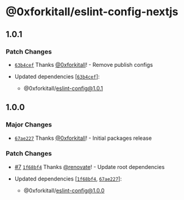 # @0xforkitall/eslint-config-nextjs

## 1.0.1

### Patch Changes

-   [`63b4cef`](https://github.com/0xforkitall/dev-config/commit/63b4cef0418f7876f795401673cf9ac4a018e710) Thanks [@0xforkitall](https://github.com/0xforkitall)! - Remove publish configs

-   Updated dependencies [[`63b4cef`](https://github.com/0xforkitall/dev-config/commit/63b4cef0418f7876f795401673cf9ac4a018e710)]:
    -   @0xforkitall/eslint-config@1.0.1

## 1.0.0

### Major Changes

-   [`67ae227`](https://github.com/0xforkitall/dev-config/commit/67ae227298b12a3b2609ddf466419cb9ece43a02) Thanks [@0xforkitall](https://github.com/0xforkitall)! - Initial packages release

### Patch Changes

-   [#7](https://github.com/0xforkitall/dev-config/pull/7) [`1f68bf4`](https://github.com/0xforkitall/dev-config/commit/1f68bf466b7aa031b2f19145cac8c24ee7aec9ce) Thanks [@renovate](https://github.com/apps/renovate)! - Update root dependencies

-   Updated dependencies [[`1f68bf4`](https://github.com/0xforkitall/dev-config/commit/1f68bf466b7aa031b2f19145cac8c24ee7aec9ce), [`67ae227`](https://github.com/0xforkitall/dev-config/commit/67ae227298b12a3b2609ddf466419cb9ece43a02)]:
    -   @0xforkitall/eslint-config@1.0.0
